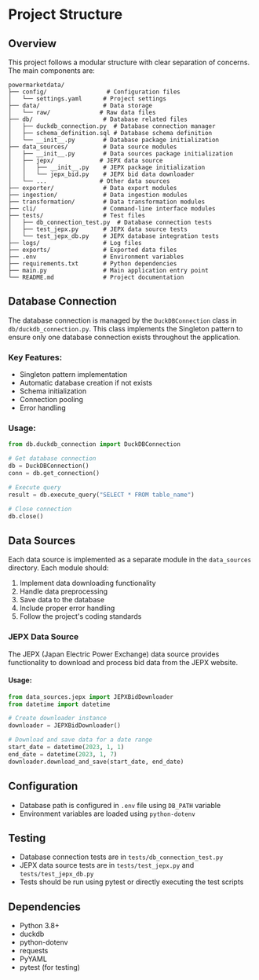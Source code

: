 # Project Structure

## Overview
This project follows a modular structure with clear separation of concerns. The main components are:

```
powermarketdata/
├── config/                 # Configuration files
│   └── settings.yaml      # Project settings
├── data/                  # Data storage
│   └── raw/              # Raw data files
├── db/                    # Database related files
│   ├── duckdb_connection.py  # Database connection manager
│   ├── schema_definition.sql # Database schema definition
│   └── __init__.py        # Database package initialization
├── data_sources/          # Data source modules
│   ├── __init__.py        # Data sources package initialization
│   ├── jepx/             # JEPX data source
│   │   ├── __init__.py    # JEPX package initialization
│   │   └── jepx_bid.py    # JEPX bid data downloader
│   └── ...               # Other data sources
├── exporter/              # Data export modules
├── ingestion/             # Data ingestion modules
├── transformation/        # Data transformation modules
├── cli/                   # Command-line interface modules
├── tests/                 # Test files
│   ├── db_connection_test.py  # Database connection tests
│   ├── test_jepx.py       # JEPX data source tests
│   └── test_jepx_db.py    # JEPX database integration tests
├── logs/                  # Log files
├── exports/               # Exported data files
├── .env                   # Environment variables
├── requirements.txt       # Python dependencies
├── main.py                # Main application entry point
└── README.md              # Project documentation
```

## Database Connection
The database connection is managed by the `DuckDBConnection` class in `db/duckdb_connection.py`. This class implements the Singleton pattern to ensure only one database connection exists throughout the application.

### Key Features:
- Singleton pattern implementation
- Automatic database creation if not exists
- Schema initialization
- Connection pooling
- Error handling

### Usage:
```python
from db.duckdb_connection import DuckDBConnection

# Get database connection
db = DuckDBConnection()
conn = db.get_connection()

# Execute query
result = db.execute_query("SELECT * FROM table_name")

# Close connection
db.close()
```

## Data Sources
Each data source is implemented as a separate module in the `data_sources` directory. Each module should:

1. Implement data downloading functionality
2. Handle data preprocessing
3. Save data to the database
4. Include proper error handling
5. Follow the project's coding standards

### JEPX Data Source
The JEPX (Japan Electric Power Exchange) data source provides functionality to download and process bid data from the JEPX website.

#### Usage:
```python
from data_sources.jepx import JEPXBidDownloader
from datetime import datetime

# Create downloader instance
downloader = JEPXBidDownloader()

# Download and save data for a date range
start_date = datetime(2023, 1, 1)
end_date = datetime(2023, 1, 7)
downloader.download_and_save(start_date, end_date)
```

## Configuration
- Database path is configured in `.env` file using `DB_PATH` variable
- Environment variables are loaded using `python-dotenv`

## Testing
- Database connection tests are in `tests/db_connection_test.py`
- JEPX data source tests are in `tests/test_jepx.py` and `tests/test_jepx_db.py`
- Tests should be run using pytest or directly executing the test scripts

## Dependencies
- Python 3.8+
- duckdb
- python-dotenv
- requests
- PyYAML
- pytest (for testing) 